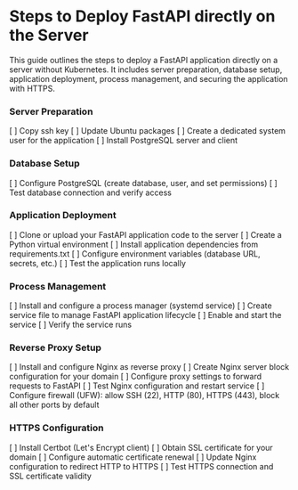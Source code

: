 # Steps to Deploy FastAPI directly on the Server

This guide outlines the steps to deploy a FastAPI application directly on a server without Kubernetes. It includes server preparation, database setup, application deployment, process management, and securing the application with HTTPS.

### Server Preparation
[ ] Copy ssh key
[ ] Update Ubuntu packages
[ ] Create a dedicated system user for the application
[ ] Install PostgreSQL server and client

### Database Setup
[ ] Configure PostgreSQL (create database, user, and set permissions)
[ ] Test database connection and verify access

### Application Deployment
[ ] Clone or upload your FastAPI application code to the server
[ ] Create a Python virtual environment
[ ] Install application dependencies from requirements.txt
[ ] Configure environment variables (database URL, secrets, etc.)
[ ] Test the application runs locally

### Process Management
[ ] Install and configure a process manager (systemd service)
[ ] Create service file to manage FastAPI application lifecycle
[ ] Enable and start the service
[ ] Verify the service runs

### Reverse Proxy Setup
[ ] Install and configure Nginx as reverse proxy
[ ] Create Nginx server block configuration for your domain
[ ] Configure proxy settings to forward requests to FastAPI
[ ] Test Nginx configuration and restart service
[ ] Configure firewall (UFW): allow SSH (22), HTTP (80), HTTPS (443), block all other ports by default


### HTTPS Configuration
[ ] Install Certbot (Let's Encrypt client)
[ ] Obtain SSL certificate for your domain
[ ] Configure automatic certificate renewal
[ ] Update Nginx configuration to redirect HTTP to HTTPS
[ ] Test HTTPS connection and SSL certificate validity